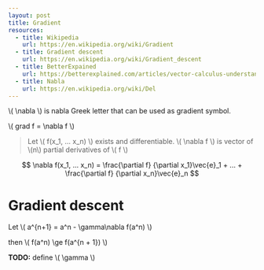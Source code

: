 ```yaml
---
layout: post
title: Gradient
resources:
  - title: Wikipedia
    url: https://en.wikipedia.org/wiki/Gradient
  - title: Gradient descent
    url: https://en.wikipedia.org/wiki/Gradient_descent
  - title: BetterExpained
    url: https://betterexplained.com/articles/vector-calculus-understanding-the-gradient/
  - title: Nabla
    url: https://en.wikipedia.org/wiki/Del
---
```


\\( \nabla \\) is nabla Greek letter that can be used as gradient symbol.

\\( grad f = \nabla f \\)

> Let \\( f(x_1, ... x_n) \\) exists and differentiable. \\( \nabla f \\) is vector of \\(n\\) partial derivatives of \\( f \\)

$$
  \nabla f(x_1, ... x_n) = \frac{\partial f} {\partial x_1}\vec{e}_1 + ... + \frac{\partial f} {\partial x_n}\vec{e}_n
$$

# Gradient descent

Let \\( a^{n+1} = a^n - \gamma\nabla f(a^n) \\)

then \\( f(a^n) \ge f(a^{n + 1}) \\)

**TODO:** define \\( \gamma \\)
